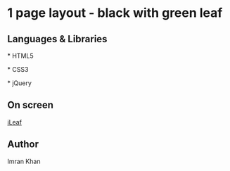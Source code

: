 <h1>1 page layout - black with green leaf</h1>

<h2>Languages & Libraries</h2>
<p>* HTML5</p>
<p>* CSS3</p>
<p>* jQuery</p>

<h2>On screen</h2>
<a href="http://1page-html-css-jquery.bitballoon.com/">iLeaf</a>

<h2>Author</h2>
Imran Khan

